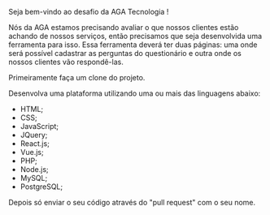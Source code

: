 Seja bem-vindo ao desafio da AGA Tecnologia !

Nós da AGA estamos precisando avaliar o que nossos clientes estão achando de nossos serviços, então precisamos que seja desenvolvida uma ferramenta para isso. Essa ferramenta deverá ter duas páginas: uma onde será possível cadastrar as perguntas do questionário e outra onde os nossos clientes vão respondê-las.  

Primeiramente faça um clone do projeto.

Desenvolva uma plataforma utilizando uma ou mais das linguagens abaixo:
* HTML;
* CSS; 
* JavaScript;
* JQuery; 
* React.js;
* Vue.js; 
* PHP; 
* Node.js;
* MySQL;
* PostgreSQL;


Depois só enviar o seu código através do "pull request" com o seu nome. 
